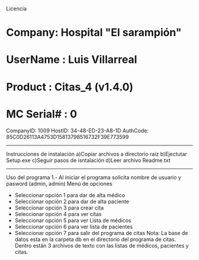 Licencia
# Company: Hospital "El sarampión"
# UserName : Luis Villarreal
# Product : Citas_4 (v1.4.0)
# MC Serial# : 0
CompanyID: 1009
HostID: 34-48-ED-23-A8-1D
AuthCode: 85C0D26113A4753D15813798516732F39E773599
*****************************************************
Instrucciones de instalación
a)Copiar archivos a directorio raiz
b)Ejectutar Setup.exe
c)Seguir pasos de isntalación
d)Leer archivo Readme.txt
*****************************************************
Uso del programa
  1.- Al iniciar el programa solicita nombre de usuario y pasword (admin, admin)
  Menú de opciones
  - Seleccionar opción 1 para dar de alta médico
  - Seleccionar opción 2 para dar de alta paciente
  - Seleccionar opción 3 para crear cita
  - Seleccionar opción 4 para ver citas
  - Seleccionar opción 5 para ver Lista de médicos
  - Seleccionar opción 6 para ver lista de pacientes
  - Seleccionar opción 7 para salir del programa de citas
Nota: La base de datos esta en la carpeta db en el directorio del programa de citas. Dentro están 3 archivos de texto con las listas de médicos, pacientes y citas.
